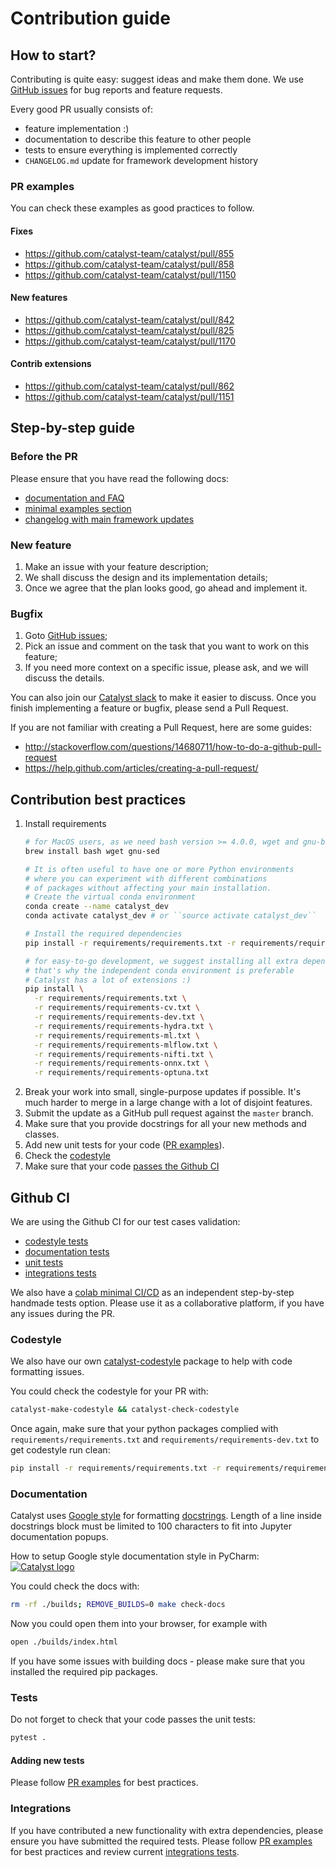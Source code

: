 # Contribution guide

## How to start?

Contributing is quite easy: suggest ideas and make them done.
We use [GitHub issues](https://github.com/catalyst-team/catalyst/issues) for bug reports and feature requests.

Every good PR usually consists of:
- feature implementation :)
- documentation to describe this feature to other people
- tests to ensure everything is implemented correctly
- `CHANGELOG.md` update for framework development history

### PR examples
You can check these examples as good practices to follow.

#### Fixes
- https://github.com/catalyst-team/catalyst/pull/855
- https://github.com/catalyst-team/catalyst/pull/858
- https://github.com/catalyst-team/catalyst/pull/1150

#### New features
- https://github.com/catalyst-team/catalyst/pull/842
- https://github.com/catalyst-team/catalyst/pull/825
- https://github.com/catalyst-team/catalyst/pull/1170

#### Contrib extensions
- https://github.com/catalyst-team/catalyst/pull/862
- https://github.com/catalyst-team/catalyst/pull/1151
 

## Step-by-step guide

### Before the PR
Please ensure that you have read the following docs:
- [documentation and FAQ](https://catalyst-team.github.io/catalyst/)
- [minimal examples section](https://github.com/catalyst-team/catalyst#minimal-examples)
- [changelog with main framework updates](https://github.com/catalyst-team/catalyst/blob/master/CHANGELOG.md)

### New feature

1. Make an issue with your feature description;
2. We shall discuss the design and its implementation details;
3. Once we agree that the plan looks good, go ahead and implement it.


### Bugfix

1. Goto [GitHub issues](https://github.com/catalyst-team/catalyst/issues);
2. Pick an issue and comment on the task that you want to work on this feature;
3. If you need more context on a specific issue, please ask, and we will discuss the details.

You can also join our [Catalyst slack](https://join.slack.com/t/catalyst-team-core/shared_invite/zt-d9miirnn-z86oKDzFMKlMG4fgFdZafw) to make it easier to discuss.
Once you finish implementing a feature or bugfix, please send a Pull Request.

If you are not familiar with creating a Pull Request, here are some guides:
- http://stackoverflow.com/questions/14680711/how-to-do-a-github-pull-request
- https://help.github.com/articles/creating-a-pull-request/


## Contribution best practices

1. Install requirements
    ```bash
    # for MacOS users, as we need bash version >= 4.0.0, wget and gnu-based sed
    brew install bash wget gnu-sed

    # It is often useful to have one or more Python environments 
    # where you can experiment with different combinations 
    # of packages without affecting your main installation. 
    # Create the virtual conda environment
    conda create --name catalyst_dev
    conda activate catalyst_dev # or ``source activate catalyst_dev``
    
    # Install the required dependencies
    pip install -r requirements/requirements.txt -r requirements/requirements-dev.txt
    
    # for easy-to-go development, we suggest installing all extra dependencies
    # that's why the independent conda environment is preferable 
    # Catalyst has a lot of extensions :)
    pip install \
      -r requirements/requirements.txt \
      -r requirements/requirements-cv.txt \
      -r requirements/requirements-dev.txt \
      -r requirements/requirements-hydra.txt \
      -r requirements/requirements-ml.txt \
      -r requirements/requirements-mlflow.txt \
      -r requirements/requirements-nifti.txt \
      -r requirements/requirements-onnx.txt \
      -r requirements/requirements-optuna.txt
    ```
2. Break your work into small, single-purpose updates if possible.
It's much harder to merge in a large change with a lot of disjoint features.
3. Submit the update as a GitHub pull request against the `master` branch.
4. Make sure that you provide docstrings for all your new methods and classes.
5. Add new unit tests for your code ([PR examples](#pr-examples)).
6. Check the [codestyle](#codestyle)
7. Make sure that your code [passes the Github CI](#github-ci)


## Github CI

We are using the Github CI for our test cases validation:

- [codestyle tests](https://github.com/catalyst-team/catalyst/blob/master/.github/workflows/codestyle.yml#L134)
- [documentation tests](https://github.com/catalyst-team/catalyst/blob/master/.github/workflows/codestyle.yml#L135)
- [unit tests](https://github.com/catalyst-team/catalyst/blob/master/.github/workflows/dl_cpu.yml#L113)
- [integrations tests](https://github.com/catalyst-team/catalyst/blob/master/.github/workflows/dl_cpu.yml#L114#L117)

We also have a [colab minimal CI/CD](https://colab.research.google.com/drive/1JCGTVvWlrIsLXMPRRRSWiAstSLic4nbA) as an independent step-by-step handmade tests option.
Please use it as a collaborative platform, if you have any issues during the PR.

### Codestyle

We also have our own [catalyst-codestyle](https://github.com/catalyst-team/codestyle) 
package to help with code formatting issues.

You could check the codestyle for your PR with:

```bash
catalyst-make-codestyle && catalyst-check-codestyle
```

Once again, make sure that your python packages complied with `requirements/requirements.txt` and `requirements/requirements-dev.txt` to get codestyle run clean:
```bash
pip install -r requirements/requirements.txt -r requirements/requirements-dev.txt
```

### Documentation

Catalyst uses [Google style](http://sphinxcontrib-napoleon.readthedocs.io/en/latest/example_google.html) for formatting [docstrings](https://github.com/google/styleguide/blob/gh-pages/pyguide.md#38-comments-and-docstrings).
Length of a line inside docstrings block must be limited to 100 characters to fit into Jupyter documentation popups.

How to setup Google style documentation style in PyCharm:
[![Catalyst logo](https://raw.githubusercontent.com/catalyst-team/catalyst-pics/master/third_party_pics/pycharm-google-style.png)](https://github.com/catalyst-team/catalyst)

You could check the docs with:
```bash
rm -rf ./builds; REMOVE_BUILDS=0 make check-docs
```

Now you could open them into your browser, for example with
```bash
open ./builds/index.html
```

If you have some issues with building docs - please make sure that you installed the required pip packages.

### Tests

Do not forget to check that your code passes the unit tests:
```bash
pytest .
```

#### Adding new tests

Please follow [PR examples](#pr-examples) for best practices.

### Integrations

If you have contributed a new functionality with extra dependencies, 
please ensure you have submitted the required tests. 
Please follow [PR examples](#pr-examples) for best practices 
and review current [integrations tests](https://github.com/catalyst-team/catalyst/blob/master/.github/workflows/dl_cpu.yml#L114#L117).

